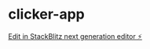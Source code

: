 # clicker-app

[Edit in StackBlitz next generation editor ⚡️](https://stackblitz.com/~/github.com/dkchiang96/clicker-app)